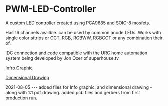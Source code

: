 # PWM-LED-Controller

A custom LED controller created using PCA9685 and SOIC-8 mosfets.

Has 16 channels availble. can be used by common anode LEDs. 
Works with single color sttrips or CCT, RGB, RGBWW, RGBCCT or any combination their of.

IDC connection and code compatible with the URC home automation system being developed by Jon Oxer of superhouse.tv

[Infro Graphic](/Pictures/Info%20Graphic.png)

[Dimensional Drawing](/Pictures/Dimensional%20Drawing.png)

2021-08-05 --- added files for Info graphic, and dimensional drawing - along with 1:1 pdf drawing. added pcb files and gerbers from first production run.
